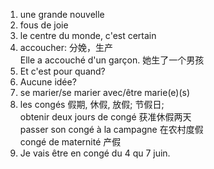 1. une grande nouvelle
2. fous de joie
3. le centre du monde, c'est certain
4. accoucher: 分娩，生产  
Elle a accouché d'un garçon. 她生了一个男孩
5. Et c'est pour quand? 
6. Aucune idée? 
7. se marier/se marier avec/être marie(e)(s)
8. les congés 假期, 休假, 放假; 节假日;  
obtenir deux jours de congé 获准休假两天  
passer son congé à la campagne 在农村度假  
congé de maternité 产假  
9. Je vais être en congé du 4 qu 7 juin. 
